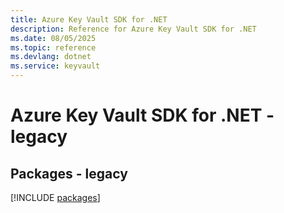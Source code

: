 ```yaml
---
title: Azure Key Vault SDK for .NET
description: Reference for Azure Key Vault SDK for .NET
ms.date: 08/05/2025
ms.topic: reference
ms.devlang: dotnet
ms.service: keyvault
---
```

# Azure Key Vault SDK for .NET - legacy
## Packages - legacy
[!INCLUDE [packages](key-vault-index.md)]